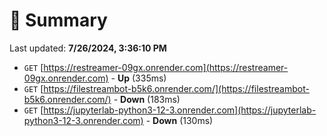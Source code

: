# 📖 Summary
Last updated: **7/26/2024, 3:36:10 PM**

- `GET` [https://restreamer-09gx.onrender.com](https://restreamer-09gx.onrender.com) - **Up** (335ms)
- `GET` [https://filestreambot-b5k6.onrender.com/](https://filestreambot-b5k6.onrender.com/) - **Down** (183ms)
- `GET` [https://jupyterlab-python3-12-3.onrender.com](https://jupyterlab-python3-12-3.onrender.com) - **Down** (130ms)
